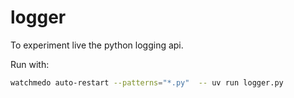 # logger

To experiment live the python logging api.

Run with:

```bash
watchmedo auto-restart --patterns="*.py"  -- uv run logger.py
```
